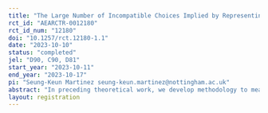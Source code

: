 ```yaml
---
title: "The Large Number of Incompatible Choices Implied by Representing Risk Preference Through Curvature"
rct_id: "AEARCTR-0012180"
rct_id_num: "12180"
doi: "10.1257/rct.12180-1.1"
date: "2023-10-10"
status: "completed"
jel: "D90, C90, D81"
start_year: "2023-10-11"
end_year: "2023-10-17"
pi: "Seung-Keun Martinez seung-keun.martinez@nottingham.ac.uk"
abstract: "In preceding theoretical work, we develop methodology to measure the implied (expected) utility curvature from choices over objective lotteries. In this incentivized survey, we study the consistency of implied utility curvature over simple objective lotteries. "
layout: registration
---
```


